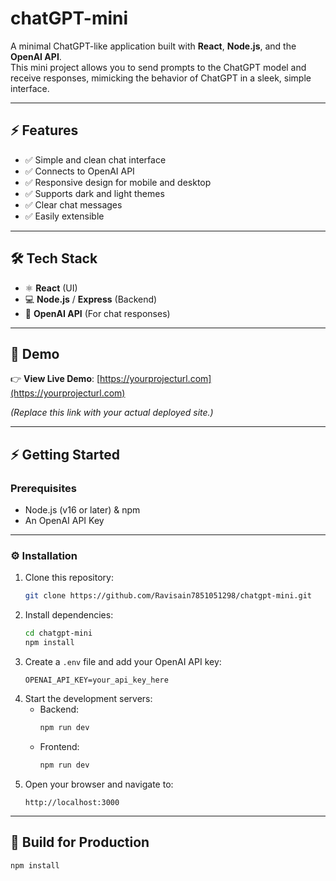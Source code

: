 # chatGPT-mini

A minimal ChatGPT-like application built with **React**, **Node.js**, and the **OpenAI API**.  
This mini project allows you to send prompts to the ChatGPT model and receive responses, mimicking the behavior of ChatGPT in a sleek, simple interface.

---

## ⚡ Features
- ✅ Simple and clean chat interface
- ✅ Connects to OpenAI API
- ✅ Responsive design for mobile and desktop
- ✅ Supports dark and light themes
- ✅ Clear chat messages
- ✅ Easily extensible

---

## 🛠️ Tech Stack
- ⚛️ **React** (UI)
- 💻 **Node.js** / **Express** (Backend)
- 🤖 **OpenAI API** (For chat responses)

---

## 🚀 Demo
👉 **View Live Demo**: [https://yourprojecturl.com](https://yourprojecturl.com)

*(Replace this link with your actual deployed site.)*

---

## ⚡️ Getting Started

### Prerequisites
- Node.js (v16 or later) & npm
- An OpenAI API Key

---

### ⚙️ Installation
1. Clone this repository:
    ```bash
    git clone https://github.com/Ravisain7851051298/chatgpt-mini.git
    ```
2. Install dependencies:
    ```bash
    cd chatgpt-mini
    npm install
    ```
3. Create a `.env` file and add your OpenAI API key:
    ```
    OPENAI_API_KEY=your_api_key_here
    ```
4. Start the development servers:
    - Backend:
      ```bash
      npm run dev
      ```
    - Frontend:
      ```bash
      npm run dev
      ```
5. Open your browser and navigate to:
    ```
    http://localhost:3000
    ```

---

## 🐳 Build for Production
```bash
npm install
